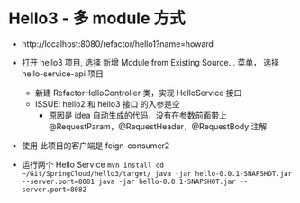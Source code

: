 # Hello3 - 多 module 方式

- http://localhost:8080/refactor/hello1?name=howard

- 打开 hello3 项目, 选择 新增 Module from Existing Source... 菜单， 选择 hello-service-api 项目
  	- 新建 RefactorHelloController 类，实现 HelloService 接口
  	- ISSUE: hello2 和 hello3 接口 的入参是空
  		- 原因是 idea 自动生成的代码，没有在参数前面带上 @RequestParam，@RequestHeader，@RequestBody 注解
  		
- 使用 此项目的客户端是 feign-consumer2

- 运行两个 Hello Service
    `mvn install
    cd ~/Git/SpringCloud/hello3/target/
    java -jar hello-0.0.1-SNAPSHOT.jar --server.port=8081
    java -jar hello-0.0.1-SNAPSHOT.jar --server.port=8082` 